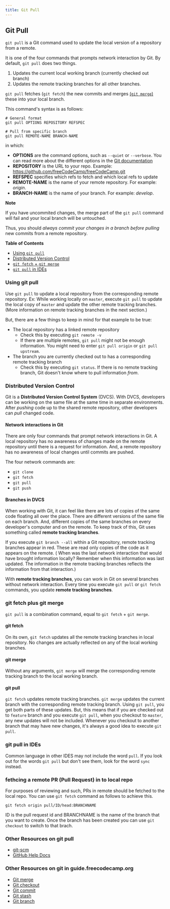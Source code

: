 ```yaml
---
title: Git Pull
---
```

## Git Pull

`git pull` is a Git command used to update the local version of a repository from a remote. 

It is one of the four commands that prompts network interaction by Git. By default, `git pull` does two things.

1. Updates the current local working branch (currently checked out branch)
1. Updates the remote tracking branches for all other branches.

`git pull` fetches (`git fetch`) the new commits and merges <a href='https://guide.freecodecamp.org/git/git-merge' target='_blank' rel='nofollow'>(`git merge`)</a> these into your local branch.

This command's syntax is as follows:

```shell
# General format
git pull OPTIONS REPOSITORY REFSPEC

# Pull from specific branch
git pull REMOTE-NAME BRANCH-NAME
```

in which:

- **OPTIONS** are the command options, such as `--quiet` or `--verbose`. You can read more about the different options in the <a href='https://git-scm.com/docs/git-pull' target='_blank' rel='nofollow'>Git documentation</a>
- **REPOSITORY** is the URL to your repo. Example:  https://github.com/freeCodeCamp/freeCodeCamp.git
- **REFSPEC** specifies which refs to fetch and which local refs to update
- **REMOTE-NAME** is the name of your remote repository. For example: *origin*.
- **BRANCH-NAME** is the name of your branch. For example: *develop*.

**Note**

If you have uncommited changes, the merge part of the `git pull` command will fail and your local branch will be untouched. 

Thus, you should *always commit your changes in a branch before pulling* new commits from a remote repository.

**Table of Contents**

- [Using `git pull`](#using-git-pull)
- [Distributed Version Control](#distributed-version-control)
- [`git fetch` + `git merge`](#git-fetch-plus-git-merge)
- [`git pull` in IDEs](#git-pull-in-IDEs)

### Using git pull

Use `git pull` to update a local repository from the corresponding remote repository. Ex: While working locally on `master`, execute `git pull` to update the local copy of `master` and update the other remote tracking branches. (More information on remote tracking branches in the next section.) 

But, there are a few things to keep in mind for that example to be true: 
- The local repository has a linked remote repository
  - Check this by executing `git remote -v`
  - If there are multiple remotes, `git pull` might not be enough information. You might need to enter `git pull origin` or `git pull upstream`. 
- The branch you are currently checked out to has a corresponding remote tracking branch
  - Check this by executing `git status`. If there is no remote tracking branch, Git doesn't know where to pull information _from_. 
  
### Distributed Version Control
Git is a **Distributed Version Control System** (DVCS). With DVCS, developers can be working on the same file at the same time in separate environments. After _pushing_ code up to the shared remote repository, other developers can _pull_ changed code.

#### Network interactions in Git 
There are only four commands that prompt network interactions in Git. A local repository has no awareness of changes made on the remote repository until there is a request for information. And, a remote repository has no awareness of local changes until commits are pushed.

The four network commands are:
- `git clone`
- `git fetch`
- `git pull`
- `git push`

#### Branches in DVCS

When working with Git, it can feel like there are lots of copies of the same code floating all over the place. There are different versions of the same file on each branch. And, different copies of the same branches on every developer's computer and on the remote. To keep track of this, Git uses something called **remote tracking branches**. 

If you execute `git branch --all` within a Git repository, remote tracking branches appear in red. These are read only copies of the code as it appears on the remote. ( When was the last network interaction that would have brought information locally? Remember when this information was last updated. The information in the remote tracking branches reflects the information from that interaction.) 

With **remote tracking branches**, you can work in Git on several branches without network interaction.  Every time you execute `git pull` or `git fetch` commands, you update **remote tracking branches**.

### git fetch plus git merge

`git pull` is a combination command, equal to `git fetch` + `git merge`. 

#### git fetch
On its own, `git fetch` updates all the remote tracking branches in local repository. No changes are actually reflected on any of the local working branches. 

#### git merge
Without any arguments, `git merge` will merge the corresponding remote tracking branch to the local working branch. 

#### git pull
`git fetch` updates remote tracking branches. `git merge` updates the current branch with the corresponding remote tracking branch. Using `git pull`, you get both parts of these updates. But, this means that if you are checked out to `feature` branch and you execute `git pull`, when you checkout to `master`, any new updates will not be included. Whenever you checkout to another branch that may have new changes, it's always a good idea to execute `git pull`. 

### git pull in IDEs
Common language in other IDES may not include the word `pull`. If you look out for the words `git pull` but don't see them, look for the word `sync` instead. 

### fethcing a remote PR (Pull Request) in to local repo
For purposes of reviewing and such, PRs in remote should be fetched to the local repo. You can use `git fetch` command as follows to achieve this.

`git fetch origin pull/ID/head:BRANCHNAME`

ID is the pull request id and BRANCHNAME is the name of the branch that you want to create. Once the branch has been created you can use `git checkout` to switch to that brach.


### Other Resources on git pull
- <a href='https://git-scm.com/docs/git-pull' target='_blank' rel='nofollow'>git-scm</a>
- <a href='https://help.github.com/articles/fetching-a-remote/#pull' target='_blank' rel='nofollow'>GitHub Help Docs</a>

### Other Resources on git in guide.freecodecamp.org
- [Git merge](../git-merge/index.md)
- [Git checkout](../git-checkout/index.md)
- [Git commit](../git-commit/index.md)
- [Git stash](../git-stash/index.md)
- [Git branch](../git-branch/index.md)
